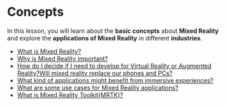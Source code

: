 # Concepts

In this lesson, you will learn about the **basic concepts** about **Mixed Reality** and explore the **applications of Mixed Reality** in different **industries**. 

* [What is Mixed Reality? ](../../what-is-mixed-reality/)
* [Why is Mixed Reality important?](../../what-is-mixed-reality/why-is-mixed-reality-important.md)
* [How do I decide if I need to develop for Virtual Reality or Augmented Reality?](https://twitter.com/WindowsDocs/status/1212766878235602944)[Will mixed reality replace our phones and PCs?](https://youtu.be/eqIu7HJeWSo)
* [What kind of applications might benefit from immersive experiences?](../../what-is-mixed-reality/what-kind-of-applications-might-benefit-from-immersive-experiences.md)
* [What are some use cases for Mixed Reality applications?](../../what-is-mixed-reality/what-are-some-use-cases-for-mixed-reality-applications.md)
* [What is Mixed Reality Toolkit\(MRTK\)?](../../what-is-mixed-reality/what-is-mixed-reality-toolkit-mrtk.md)



